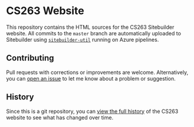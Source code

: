 # CS263 Website

This repository contains the HTML sources for the CS263 Sitebuilder website. All commits to the `master` branch are automatically uploaded to Sitebuilder using [`sitebuilder-util`](https://github.com/mbg/sitebuilder-util) running on Azure pipelines.

## Contributing 

Pull requests with corrections or improvements are welcome. Alternatively, you can [open an issue](https://github.com/dcs-cs263/website/issues/new) to let me know about a problem or suggestion.

## History

Since this is a git repository, you can [view the full history](https://github.com/dcs-cs263/website/commits/master) of the CS263 website to see what has changed over time.